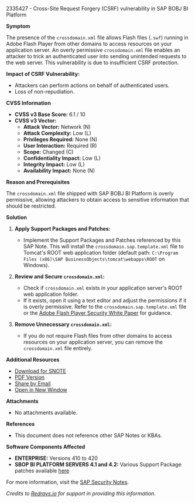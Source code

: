 2335427 - Cross-Site Request Forgery (CSRF) vulnerability in SAP BOBJ BI Platform

**Symptom**

The presence of the `crossdomain.xml` file allows Flash files (`.swf`) running in Adobe Flash Player from other domains to access resources on your application server. An overly permissive `crossdomain.xml` file enables an attacker to trick an authenticated user into sending unintended requests to the web server. This vulnerability is due to insufficient CSRF protection.

**Impact of CSRF Vulnerability:**
- Attackers can perform actions on behalf of authenticated users.
- Loss of non-repudiation.

**CVSS Information**

- **CVSS v3 Base Score:** 6.1 / 10
- **CVSS v3 Vector:**
  - **Attack Vector:** Network (N)
  - **Attack Complexity:** Low (L)
  - **Privileges Required:** None (N)
  - **User Interaction:** Required (R)
  - **Scope:** Changed (C)
  - **Confidentiality Impact:** Low (L)
  - **Integrity Impact:** Low (L)
  - **Availability Impact:** None (N)

**Reason and Prerequisites**

The `crossdomain.xml` file shipped with SAP BOBJ BI Platform is overly permissive, allowing attackers to obtain access to sensitive information that should be restricted.

**Solution**

1. **Apply Support Packages and Patches:**
   - Implement the Support Packages and Patches referenced by this SAP Note. This will install the `crossdomain.sap.template.xml` file to Tomcat's ROOT web application folder (default path: `C:\Program Files (x86)\SAP BusinessObjects\tomcat\webapps\ROOT` on Windows).
   
2. **Review and Secure `crossdomain.xml`:**
   - Check if `crossdomain.xml` exists in your application server's ROOT web application folder.
   - If it exists, open it using a text editor and adjust the permissions if it is overly permissive. Refer to the `crossdomain.sap.template.xml` file or the [Adobe Flash Player Security White Paper](https://me.sap.com/notes/0002335427/F) for guidance.
   
3. **Remove Unnecessary `crossdomain.xml`:**
   - If you do not require Flash files from other domains to access resources on your application server, you can remove the `crossdomain.xml` file entirely.

**Additional Resources**

- [Download for SNOTE](https://notesdownloads.sap.com/note/0040000018355352017)
- [PDF Version](https://userapps.support.sap.com/sap/support/sfm/notes/print/0002335427?language=en-US&token=FBBA7DD05BADC630B355EC6344EAE62C)
- [Share by Email](https://me.sap.com/notes/0002335427/S)
- [Open in New Window](https://me.sap.com/notes/0002335427/O)

**Attachments**
- No attachments available.

**References**
- This document does not reference other SAP Notes or KBAs.

**Software Components Affected**
- **ENTERPRISE:** Versions 410 to 420
- **SBOP BI PLATFORM SERVERS 4.1 and 4.2:** Various Support Package patches available [here](https://me.sap.com/softwarecenter/template/products/_APP=00200682500000001943&_EVENT=DISPHIER&HEADER=Y&FUNCTIONBAR=N&EVENT=TREE&NE=NAVIGATE&ENR=73555000100200001041&V=MAINT)

For more information, visit the [SAP Security Notes](https://me.sap.com/).

*Credits to [Redrays.io](https://redrays.io/) for support in providing this information.*